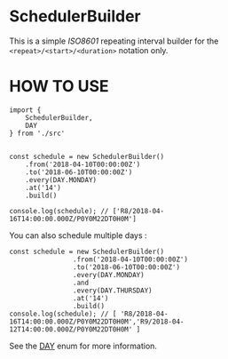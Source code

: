 # SchedulerBuilder
This is a simple _ISO8601_ repeating interval builder for the `<repeat>/<start>/<duration>` notation only.

# HOW TO USE
```
import {
    SchedulerBuilder,
    DAY
} from './src'


const schedule = new SchedulerBuilder()
    .from('2018-04-10T00:00:00Z')
    .to('2018-06-10T00:00:00Z')
    .every(DAY.MONDAY)
    .at('14')
    .build()

console.log(schedule); // ['R8/2018-04-16T14:00:00.000Z/P0Y0M22DT0H0M']
```

You can also schedule multiple days :
```
const schedule = new SchedulerBuilder()
                .from('2018-04-10T00:00:00Z')
                .to('2018-06-10T00:00:00Z')
                .every(DAY.MONDAY)
                .and
                .every(DAY.THURSDAY)
                .at('14')
                .build()
console.log(schedule); // [ 'R8/2018-04-16T14:00:00.000Z/P0Y0M22DT0H0M','R9/2018-04-12T14:00:00.000Z/P0Y0M22DT0H0M' ]
```

See the [DAY](https://github.com/rocel/SchedulerBuilder/blob/master/src/index.js#L3) enum for more information. 